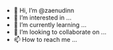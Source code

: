 - 👋 Hi, I’m @zaenudinn
- 👀 I’m interested in ...
- 🌱 I’m currently learning ...
- 💞️ I’m looking to collaborate on ...
- 📫 How to reach me ...

<!---
zaenudinn/zaenudinn is a ✨ special ✨ repository because its `README.md` (this file) appears on your GitHub profile.
You can click the Preview link to take a look at your changes.
--->
